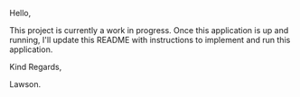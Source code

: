 Hello,

This project is currently a work in progress. Once this application is up and running, I'll update this README with instructions to implement and run this application.

Kind Regards,

Lawson.
